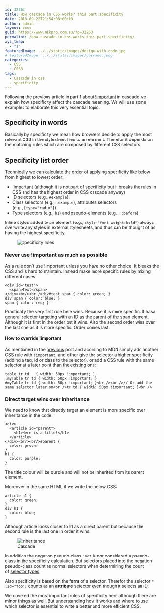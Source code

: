 ```yaml
---
id: 32263
title: How cascade in CSS works? this part:specificity
date: 2018-09-22T21:54:08+00:00
author: admin
layout: post
guid: https://www.nikpro.com.au/?p=32263
permalink: /how-cascade-in-css-works-this-part-specificity/
xyz_twap:
  - "1"
featuredImage: ../../static/images/design-with-code.jpg
# featuredImage: ../../static/images/cascade.jpeg
categories:
  - CSS
  - CSS3
tags:
  - Cascade in css
  - specificity
---
```

Following the previous article in part 1 about [!important](https://www.nikpro.com.au/how-cascade-in-css-works-this-part-important/) in cascade we explain how specificity affect the cascade meaning. We will use some examples to elaborate this very essential topic.

## Specificity in words

Basically by specificity we mean how browsers decide to apply the most relevant CSS in the stylesheet files to an element. Therefor it depends on the matching rules which are composed by different CSS selectors.

## Specificity list order

Technically we can calculate the order of applying specificity like below from highest to lowest order:

  * !important (although it is not part of specificity but it breaks the rules in CSS and has the highest order in CSS cascade anyway)
  * ID selectors (e.g., `#example`).
  * Class selectors (e.g., `.example`), attributes selectors (e.g., `[type="radio"]`) 
  * Type selectors (e.g., `h1`) and pseudo-elements (e.g., `::before`)

Inline styles added to an element (e.g., `style="font-weight:bold"`) always overwrite any styles in external stylesheets, and thus can be thought of as having the highest specificity.<figure class="wp-block-image">

<img src="https://www.nikpro.com.auspecificity1.png" alt="specificity rules" class="wp-image-32265" srcset="https://testgatsby.localspecificity1.png 712w, https://testgatsby.localspecificity1-300x126.png 300w" sizes="(max-width: 712px) 100vw, 712px" /> </figure> 

### Never use !important as much as possible

As a rule don&#8217;t use !important unless you have no other choice. It breaks the CSS and is hard to maintain. Instead make more specific rules by mixing different cases:


```
<div id="test">
  <span>Text</span>
</div><br/><br />div#test span { color: green; }
div span { color: blue; }
span { color: red; }
```


Practically the very first rule here wins. Because it is more specific. It hasa general selector targeting with an ID as the parent of the span element. Although it is first in the order but it wins. Also the second order wins over the last one as it is more specific. Order comes last.

#### How to override !important

As mentioned in the [previous](https://www.nikpro.com.au/how-cascade-in-css-works-this-part-important/) post and acording to MDN simply add another CSS rule with `!important`, and either give the selector a higher specificity (adding a tag, id or class to the selector), or add a CSS rule with the same selector at a later point than the existing one:


```
table tr td   { width: 50px !important; }
.myTable tr td { width: 50px !important; }
#myTable tr td { width: 50px !important; }<br /><br />// Or add the same selector later on<br />tr td { width: 50px !important; }<br />
```


### Direct target wins over inheritance

We need to know that directly target an element is more specific over inheritance in the code:


```
<div>
  <article id="parent">
    <h1>Here is a title!</h1>
  </article>
</div><br/><br/>#parent {
  color: green;
}
h1 {
  color: purple;
}
```


The title colour will be purple and will not be inherited from its parent element.

Moreover in the same HTML if we write the below CSS:


```
article h1 {
  color: green;
}
div h1 {
  color: blue;
}
```


Although article looks closer to h1 as a direct parent but because the second rule is the last one in order it wins.

<div class="wp-block-image">
  <figure class="aligncenter"><img src="https://www.nikpro.com.auineritance.jpg" alt="inheritance" class="wp-image-32268" srcset="https://testgatsby.localineritance.jpg 1920w, https://testgatsby.localineritance-300x169.jpg 300w, https://testgatsby.localineritance-768x432.jpg 768w, https://testgatsby.localineritance-1024x576.jpg 1024w, https://testgatsby.localineritance-1568x882.jpg 1568w" sizes="(max-width: 1920px) 100vw, 1920px" /><figcaption>Cascade</figcaption></figure>
</div>

In addition the negation pseudo-class `:not` is _not_ considered a pseudo-class in the specificity calculation. But selectors placed into the negation pseudo-class count as normal selectors when determining the count of [selector types](https://developer.mozilla.org/en-US/docs/Web/CSS/Specificity#Selector_Types).

Also specificity is based on the **form** of a selector. Therefor the selector `*[id="foo"]` counts as an **attribute** selector even though it selects an ID.

We covered the most important rules of specificity here although there are minor things as well. But understanding how it works and where to use which selector is essential to write a better and more efficient CSS.